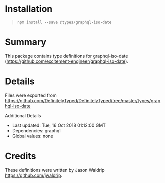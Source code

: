 # Installation
> `npm install --save @types/graphql-iso-date`

# Summary
This package contains type definitions for graphql-iso-date (https://github.com/excitement-engineer/graphql-iso-date).

# Details
Files were exported from https://github.com/DefinitelyTyped/DefinitelyTyped/tree/master/types/graphql-iso-date

Additional Details
 * Last updated: Tue, 16 Oct 2018 01:12:00 GMT
 * Dependencies: graphql
 * Global values: none

# Credits
These definitions were written by Jason Waldrip <https://github.com/jwaldrip>.
